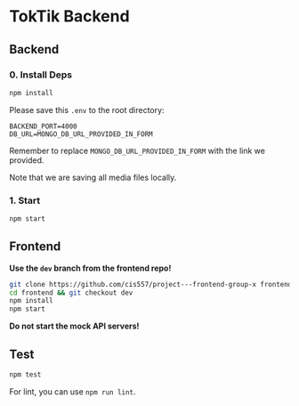 # TokTik Backend

## Backend

### 0. Install Deps
```bash
npm install
```

Please save this `.env` to the root directory:

```
BACKEND_PORT=4000
DB_URL=MONGO_DB_URL_PROVIDED_IN_FORM
```

Remember to replace `MONGO_DB_URL_PROVIDED_IN_FORM` with the link we provided.

Note that we are saving all media files locally.

### 1. Start
```bash
npm start
```

## Frontend

**Use the `dev` branch from the frontend repo!**

```bash
git clone https://github.com/cis557/project---frontend-group-x frontend
cd frontend && git checkout dev
npm install
npm start
```

**Do not start the mock API servers!**

## Test

```bash
npm test
```

For lint, you can use `npm run lint`.
